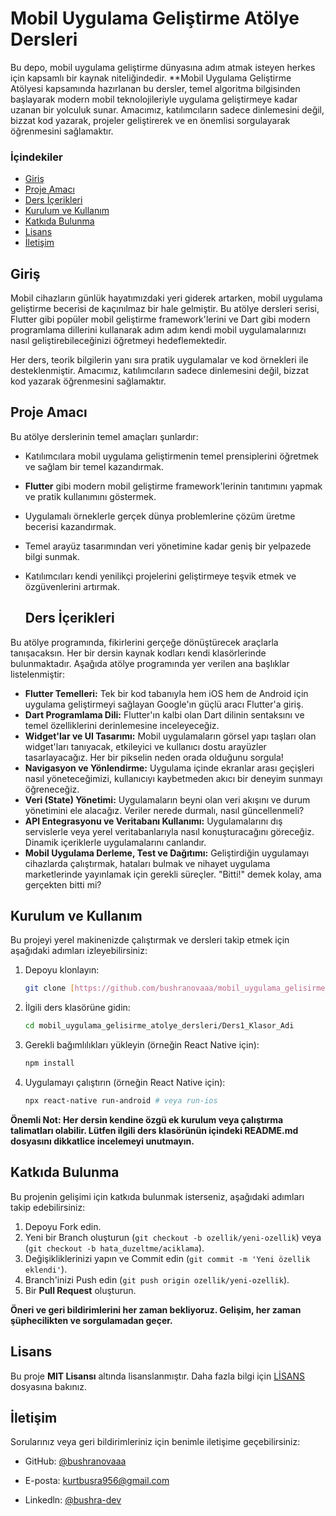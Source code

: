 # Mobil Uygulama Geliştirme Atölye Dersleri

Bu depo, mobil uygulama geliştirme dünyasına adım atmak isteyen herkes için kapsamlı bir kaynak niteliğindedir. **Mobil Uygulama Geliştirme Atölyesi kapsamında hazırlanan bu dersler, temel algoritma bilgisinden başlayarak modern mobil teknolojileriyle uygulama geliştirmeye kadar uzanan bir yolculuk sunar. Amacımız, katılımcıların sadece dinlemesini değil, bizzat kod yazarak, projeler geliştirerek ve en önemlisi sorgulayarak öğrenmesini sağlamaktır.

### İçindekiler

- [Giriş](#giriş)
- [Proje Amacı](#proje-amacı)
- [Ders İçerikleri](#ders-içerikleri)
- [Kurulum ve Kullanım](#kurulum-ve-kullanım)
- [Katkıda Bulunma](#katkıda-bulunma)
- [Lisans](#lisans)
- [İletişim](#iletişim)

## Giriş

Mobil cihazların günlük hayatımızdaki yeri giderek artarken, mobil uygulama geliştirme becerisi de kaçınılmaz bir hale gelmiştir. Bu atölye dersleri serisi, Flutter gibi popüler mobil geliştirme framework'lerini ve Dart gibi modern programlama dillerini kullanarak adım adım kendi mobil uygulamalarınızı nasıl geliştirebileceğinizi öğretmeyi hedeflemektedir.

Her ders, teorik bilgilerin yanı sıra pratik uygulamalar ve kod örnekleri ile desteklenmiştir. Amacımız, katılımcıların sadece dinlemesini değil, bizzat kod yazarak öğrenmesini sağlamaktır.

## Proje Amacı

Bu atölye derslerinin temel amaçları şunlardır:

* Katılımcılara mobil uygulama geliştirmenin temel prensiplerini öğretmek ve sağlam bir temel kazandırmak.
* **Flutter** gibi modern mobil geliştirme framework'lerinin tanıtımını yapmak ve pratik kullanımını göstermek.
* Uygulamalı örneklerle gerçek dünya problemlerine çözüm üretme becerisi kazandırmak.
* Temel arayüz tasarımından veri yönetimine kadar geniş bir yelpazede bilgi sunmak.
* Katılımcıları kendi yenilikçi projelerini geliştirmeye teşvik etmek ve özgüvenlerini artırmak.

  ## Ders İçerikleri

Bu atölye programında, fikirlerini gerçeğe dönüştürecek araçlarla tanışacaksın. Her bir dersin kaynak kodları kendi klasörlerinde bulunmaktadır. Aşağıda atölye programında yer verilen ana başlıklar listelenmiştir:

* **Flutter Temelleri:** Tek bir kod tabanıyla hem iOS hem de Android için uygulama geliştirmeyi sağlayan Google'ın güçlü aracı Flutter'a giriş.
* **Dart Programlama Dili:** Flutter'ın kalbi olan Dart dilinin sentaksını ve temel özelliklerini derinlemesine inceleyeceğiz.
* **Widget'lar ve UI Tasarımı:** Mobil uygulamaların görsel yapı taşları olan widget'ları tanıyacak, etkileyici ve kullanıcı dostu arayüzler tasarlayacağız. Her bir pikselin neden orada olduğunu sorgula!
* **Navigasyon ve Yönlendirme:** Uygulama içinde ekranlar arası geçişleri nasıl yöneteceğimizi, kullanıcıyı kaybetmeden akıcı bir deneyim sunmayı öğreneceğiz.
* **Veri (State) Yönetimi:** Uygulamaların beyni olan veri akışını ve durum yönetimini ele alacağız. Veriler nerede durmalı, nasıl güncellenmeli?
* **API Entegrasyonu ve Veritabanı Kullanımı:** Uygulamalarını dış servislerle veya yerel veritabanlarıyla nasıl konuşturacağını göreceğiz. Dinamik içeriklerle uygulamalarını canlandır.
* **Mobil Uygulama Derleme, Test ve Dağıtımı:** Geliştirdiğin uygulamayı cihazlarda çalıştırmak, hataları bulmak ve nihayet uygulama marketlerinde yayınlamak için gerekli süreçler. "Bitti!" demek kolay, ama gerçekten bitti mi?

## Kurulum ve Kullanım

Bu projeyi yerel makinenizde çalıştırmak ve dersleri takip etmek için aşağıdaki adımları izleyebilirsiniz:

1.  Depoyu klonlayın:
    ```bash
    git clone [https://github.com/bushranovaaa/mobil_uygulama_gelisirme_atolye_dersleri.git](https://github.com/bushranovaaa/mobil_uygulama_gelisirme_atolye_dersleri.git)
    ```
2.  İlgili ders klasörüne gidin:
    ```bash
    cd mobil_uygulama_gelisirme_atolye_dersleri/Ders1_Klasor_Adi
    ```
3.  Gerekli bağımlılıkları yükleyin (örneğin React Native için):
    ```bash
    npm install
    ```
4.  Uygulamayı çalıştırın (örneğin React Native için):
    ```bash
    npx react-native run-android # veya run-ios
    ```
   **Önemli Not: Her dersin kendine özgü ek kurulum veya çalıştırma talimatları olabilir. Lütfen ilgili ders klasörünün içindeki README.md dosyasını dikkatlice incelemeyi unutmayın.**

## Katkıda Bulunma

Bu projenin gelişimi için katkıda bulunmak isterseniz, aşağıdaki adımları takip edebilirsiniz:

1.  Depoyu Fork edin.
2.  Yeni bir Branch oluşturun (`git checkout -b ozellik/yeni-ozellik`) veya (`git checkout -b hata_duzeltme/aciklama`).
3.  Değişikliklerinizi yapın ve Commit edin (`git commit -m 'Yeni özellik eklendi'`).
4.  Branch'inizi Push edin (`git push origin ozellik/yeni-ozellik`).
5.  Bir **Pull Request** oluşturun.

**Öneri ve geri bildirimlerini her zaman bekliyoruz. Gelişim, her zaman şüphecilikten ve sorgulamadan geçer.**


## Lisans

Bu proje **MIT Lisansı** altında lisanslanmıştır. Daha fazla bilgi için [LİSANS](LICENSE) dosyasına bakınız.

## İletişim

Sorularınız veya geri bildirimleriniz için benimle iletişime geçebilirsiniz:

- GitHub: [@bushranovaaa](https://github.com/bushranovaaa)
- E-posta: [kurtbusra956@gmail.com](mailto:kurtbusra956@egmail.com)

- Linkedln: [@bushra-dev](https://www.linkedin.com/in/bushra-dev/)